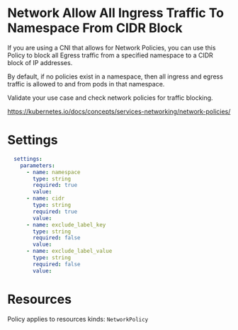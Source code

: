 # Network Allow All Ingress Traffic To Namespace From CIDR Block

If you are using a CNI that allows for Network Policies, you can use this Policy to block all Egress traffic from a specified namespace to a CIDR block of IP addresses. 

By default, if no policies exist in a namespace, then all ingress and egress traffic is allowed to and from pods in that namespace. 


Validate your use case and check network policies for traffic blocking. 

https://kubernetes.io/docs/concepts/services-networking/network-policies/


# Settings
```yaml
  settings:
    parameters:
      - name: namespace
        type: string
        required: true
        value:
      - name: cidr
        type: string
        required: true
        value:
      - name: exclude_label_key
        type: string
        required: false
        value:
      - name: exclude_label_value
        type: string
        required: false
        value:
```

# Resources
Policy applies to resources kinds:
`NetworkPolicy`
